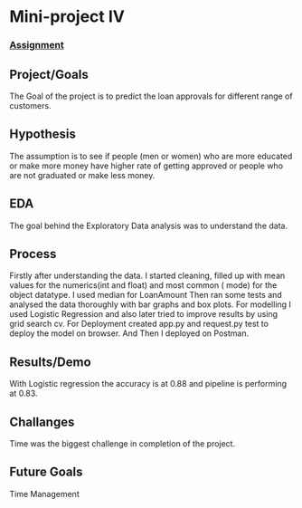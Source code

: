# Mini-project IV

### [Assignment](assignment.md)

## Project/Goals
The Goal of the project is to predict the loan approvals for different range of customers.

## Hypothesis
The assumption is to see if people (men or women) who are more educated or make more money have higher rate of getting approved or
people who are not graduated or make less money.

## EDA 
The goal behind the Exploratory Data analysis was to understand the data.

## Process
Firstly after understanding the data. I started cleaning, filled up with mean values for the numerics(int and float) and most common ( mode) for the object datatype. I used median for LoanAmount
Then ran some tests and analysed the data thoroughly with bar graphs and box plots.
For modelling I used Logistic Regression and also later tried to improve results by using grid search cv.
For Deployment created app.py and request.py test to deploy the model on browser.
And Then I deployed on Postman.

## Results/Demo
With Logistic regression the accuracy is at 0.88 and pipeline is performing at 0.83.
## Challanges 
Time was the biggest challenge in completion of the project.
## Future Goals
Time Management
